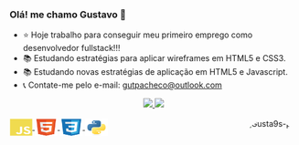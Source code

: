 ### Olá! me chamo Gustavo 👋

- ⭐ Hoje trabalho para conseguir meu primeiro emprego como desenvolvedor fullstack!!!
- 📚 Estudando estratégias para aplicar wireframes em HTML5 e CSS3.
- 📚 Estudando novas estratégias de aplicação em HTML5 e Javascript.
- 📞 Contate-me pelo e-mail: gutpacheco@outlook.com

 <div align="center">
  <a href="https://github.com/Gusta9s">
  <img height="180em" src="https://github-readme-stats.vercel.app/api?username=Gusta9s&show_icons=true&theme=radical&include_all_commits=true&count_private=true"/>
  <img height="180em" src="https://github-readme-stats.vercel.app/api/top-langs/?username=Gusta9s&layout=compact&langs_count=7&theme=merko"/>
</div>

<div style="display: inline_block"><br>
  <img align="center" alt="Gusta9s-Js" height="30" width="40" src="https://raw.githubusercontent.com/devicons/devicon/master/icons/javascript/javascript-plain.svg">
  <img align="center" alt="Gusta9s-HTML" height="30" width="40" src="https://raw.githubusercontent.com/devicons/devicon/master/icons/html5/html5-original.svg">
  <img align="center" alt="Gusta9s-CSS" height="30" width="40" src="https://raw.githubusercontent.com/devicons/devicon/master/icons/css3/css3-original.svg">
  <img align="center" alt="Gusta9s-Python" height="30" width="40" src="https://raw.githubusercontent.com/devicons/devicon/master/icons/python/python-original.svg">
  <img align="right" alt="Gusta9s-pic" height="150" style="border-radius:50px;" src="https://scontent.fcgh23-1.fna.fbcdn.net/v/t39.30808-6/289952278_2825924440887612_2323048955662209082_n.jpg?_nc_cat=106&ccb=1-7&_nc_sid=730e14&_nc_ohc=tIHtta8C_rMAX92_ueD&_nc_ht=scontent.fcgh23-1.fna&oh=00_AT_U8iCU9m0c0zA8KOxx3tlQhkSBYG1o2FDAgZMWNvja7g&oe=62BAB2C8">
</div>
